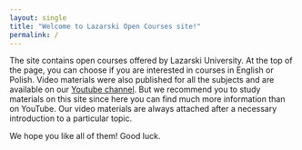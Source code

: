 ```yaml
---
layout: single
title: "Welcome to Lazarski Open Courses site!"
permalink: /
---
```


The site contains open courses offered by Lazarski University. At the top of the page, you can choose if you are interested in courses in English or Polish. Video materials were also published for all the subjects and are available on our [Youtube channel](https://www.youtube.com/channel/UCJ_yH3fxIAPy47blk3GxN6w). But we recommend you to study materials on this site since here you can find much more information than on YouTube. Our video materials are always attached after a necessary introduction to a particular topic.

We hope you like all of them! Good luck.

